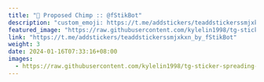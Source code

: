 ```yaml
---
title: "🦧 Proposed Chimp :: @fStikBot"
description: "custom_emoji: https://t.me/addstickers/teaddstickerssmjxkxn_by_fStikBot"
featured_image: "https://raw.githubusercontent.com/kylelin1998/tg-sticker-spreading-worldwide-images/main/img/cfa62258-0fd9-427f-b0c2-4f43ee9f440d.jpg"
link: "https://t.me/addstickers/teaddstickerssmjxkxn_by_fStikBot"
weight: 3
date: 2024-01-16T07:33:16+08:00
images:
  - https://raw.githubusercontent.com/kylelin1998/tg-sticker-spreading-worldwide-images/main/img/cfa62258-0fd9-427f-b0c2-4f43ee9f440d.jpg
---
```

